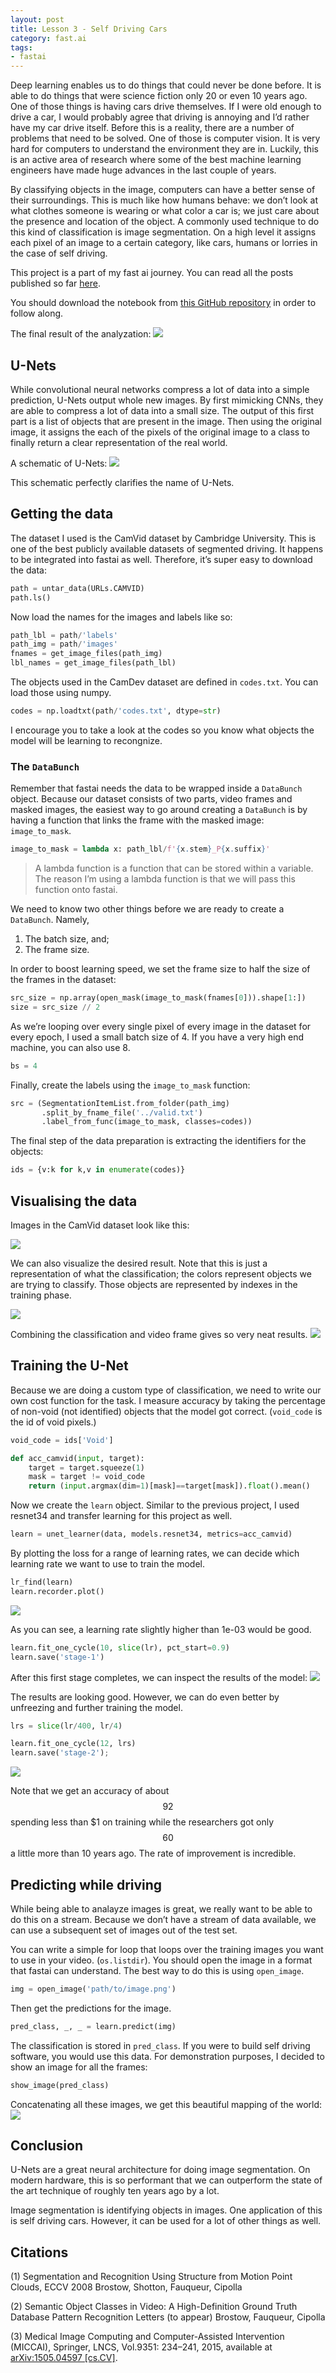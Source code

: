 ```yaml
---
layout: post
title: Lesson 3 - Self Driving Cars
category: fast.ai
tags:
- fastai
---
```


Deep learning enables us to do things that could never be done before. It is able to do things that were science fiction only 20 or even 10 years ago. One of those things is having cars drive themselves. If I were old enough to drive a car, I would probably agree that driving is annoying and I’d rather have my car drive itself. Before this is a reality, there are a number of problems that need to be solved. One of those is computer vision. It is very hard for computers to understand the environment they are in. Luckily, this is an active area of research where some of the best machine learning engineers have made huge advances in the last couple of years.

By classifying objects in the image, computers can have a better sense of their surroundings. This is much like how humans behave: we don’t look at what clothes someone is wearing or what color a car is; we just care about the presence and location of the object. A commonly used technique to do this kind of classification is image segmentation. On a high level it assigns each pixel of an image to a certain category, like cars, humans or lorries in the case of self driving.

This project is a part of my fast ai journey. You can read all the posts published so far [here](https://rickwierenga.com/tag/fastai).

You should download the notebook from [this GitHub repository]() in order to follow along.

The final result of the analyzation:
![](/assets/images/3/drive.gif)

## U-Nets
While convolutional neural networks compress a lot of data into a simple prediction, U-Nets output whole new images. By first mimicking CNNs, they are able to compress a lot of data into a small size. The output of this first part is a list of objects that are present in the image. Then using the original image, it assigns the each of the pixels of the original image to a class to finally return a clear representation of the real world.

A schematic of U-Nets:
![](/assets/images/3/u-net-architecture)

This schematic perfectly clarifies the name of U-Nets.

## Getting the data
The dataset I used is the CamVid dataset by Cambridge University. This is one of the best publicly available datasets of segmented driving. It happens to be integrated into fastai as well. Therefore, it’s super easy to download the data:
```python
path = untar_data(URLs.CAMVID)
path.ls()
```

Now load the names for the images and labels like so:
```python
path_lbl = path/'labels'
path_img = path/'images'
fnames = get_image_files(path_img)
lbl_names = get_image_files(path_lbl)
```

The objects used in the CamDev dataset are defined in `codes.txt`. You can load those using numpy.
```python
codes = np.loadtxt(path/'codes.txt', dtype=str)
```

I encourage you to take a look at the codes so you know what objects the model will be learning to recongnize.

### The `DataBunch`
Remember that fastai needs the data to be wrapped inside a `DataBunch` object. Because our dataset consists of two parts, video frames and masked images, the easiest way to go around creating a `DataBunch` is by having a function that links the frame with the masked image: `image_to_mask`.
```python
image_to_mask = lambda x: path_lbl/f'{x.stem}_P{x.suffix}'
```

> A lambda function is a function that can be stored within a variable. The reason I’m using a lambda function is that we will pass this function onto fastai.  

We need to know two other things before we are ready to create a `DataBunch`. Namely, 
1. The batch size, and;
2. The frame size.

In order to boost learning speed, we set the frame size to half the size of the frames in the dataset:
```python
src_size = np.array(open_mask(image_to_mask(fnames[0])).shape[1:])
size = src_size // 2
```

As we’re looping over every single pixel of every image in the dataset for every epoch, I used a small batch size of 4. If you have a very high end machine, you can also use 8.
```python
bs = 4
```

Finally, create the labels using the `image_to_mask` function:
```python
src = (SegmentationItemList.from_folder(path_img)
       .split_by_fname_file('../valid.txt')
       .label_from_func(image_to_mask, classes=codes))
```

The final step of the data preparation is extracting the identifiers for the objects:
```python
ids = {v:k for k,v in enumerate(codes)}
```

## Visualising the data
Images in the CamVid dataset look like this:

![](/assets/images/3/1.png)

We can also visualize the desired result. Note that this is just a representation of what the classification; the colors represent objects we are trying to classify. Those objects are represented by indexes in the training phase.

![](/assets/images/3/2.png)

Combining the classification and video frame gives so very neat results.
![](/assets/images/3/3.png)


## Training the U-Net
Because we are doing a custom type of classification, we need to write our own cost function for the task. I measure accuracy by taking the percentage of non-void (not identified) objects that the model got correct. (`void_code` is the id of void pixels.)

```python
void_code = ids['Void']

def acc_camvid(input, target):
    target = target.squeeze(1)
    mask = target != void_code
    return (input.argmax(dim=1)[mask]==target[mask]).float().mean()
```

Now we create the `learn` object. Similar to the previous project, I used resnet34 and transfer learning for this project as well.
```python
learn = unet_learner(data, models.resnet34, metrics=acc_camvid)
```

By plotting the loss for a range of learning rates, we can decide which learning rate we want to use to train the model.
```python
lr_find(learn)
learn.recorder.plot()
```

![](/assets/images/3/4.png)

As you can see, a learning rate slightly higher than 1e-03 would be good.
```python
learn.fit_one_cycle(10, slice(lr), pct_start=0.9)
learn.save('stage-1')
```

After this first stage completes, we can inspect the results of the model:
![](/assets/images/3/5.png)

The results are looking good. However, we can do even better by unfreezing and further training the model.

```python
lrs = slice(lr/400, lr/4)

learn.fit_one_cycle(12, lrs)
learn.save('stage-2');
```

![](/assets/images/3/6.png)

Note that we get an accuracy of about $$92%$$ spending less than $1 on training while the researchers got only $$60%$$ a little more than 10 years ago. The rate of improvement is incredible.

## Predicting while driving
While being able to analayze images is great, we really want to be able to do this on a stream. Because we don’t have a stream of data available, we can use a subsequent set of images out of the test set.

You can write a simple for loop that loops over the training images you want to use in your video. (`os.listdir`). You should open the image in a format that fastai can understand. The best way to do this is using `open_image`. 
```python
img = open_image('path/to/image.png')
```

Then get the predictions for the image.
```python
pred_class, _, _ = learn.predict(img)
```

The classification is stored in `pred_class`. If you were to build self driving software, you would use this data. For demonstration purposes, I decided to show an image for all the frames:
```python
show_image(pred_class)
```

Concatenating all these images, we get this beautiful mapping of the world:
![](/assets/images/3/drive.gif)


## Conclusion
U-Nets are a great neural architecture for doing image segmentation. On modern hardware, this is so performant that we can outperform the state of the art technique of roughly ten years ago by a lot.

Image segmentation is identifying objects in images. One application of this is self driving cars. However, it can be used for a lot of other things as well.

## Citations
(1) Segmentation and Recognition Using Structure from Motion Point Clouds, ECCV 2008
Brostow, Shotton, Fauqueur, Cipolla

(2) Semantic Object Classes in Video: A High-Definition Ground Truth Database
Pattern Recognition Letters (to appear)
Brostow, Fauqueur, Cipolla

(3) Medical Image Computing and Computer-Assisted Intervention (MICCAI), Springer, LNCS, Vol.9351: 234–241, 2015, available at [arXiv:1505.04597 [cs.CV]](http://arxiv.org/abs/1505.04597).